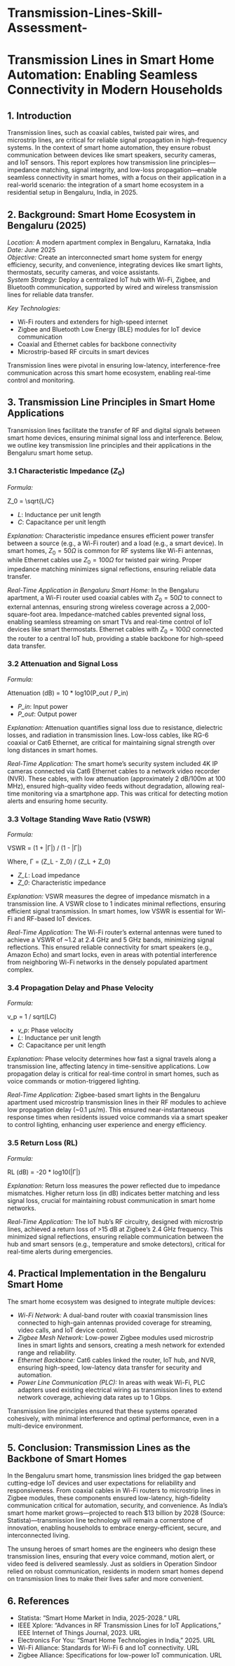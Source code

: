 # Transmission-Lines-Skill-Assessment-
# Transmission Lines in Smart Home Automation: Enabling Seamless Connectivity in Modern Households

## 1. Introduction
Transmission lines, such as coaxial cables, twisted pair wires, and microstrip lines, are critical for reliable signal propagation in high-frequency systems. In the context of smart home automation, they ensure robust communication between devices like smart speakers, security cameras, and IoT sensors. This report explores how transmission line principles—impedance matching, signal integrity, and low-loss propagation—enable seamless connectivity in smart homes, with a focus on their application in a real-world scenario: the integration of a smart home ecosystem in a residential setup in Bengaluru, India, in 2025.

## 2. Background: Smart Home Ecosystem in Bengaluru (2025)

*Location:* A modern apartment complex in Bengaluru, Karnataka, India  
*Date:* June 2025  
*Objective:* Create an interconnected smart home system for energy efficiency, security, and convenience, integrating devices like smart lights, thermostats, security cameras, and voice assistants.  
*System Strategy:* Deploy a centralized IoT hub with Wi-Fi, Zigbee, and Bluetooth communication, supported by wired and wireless transmission lines for reliable data transfer.

*Key Technologies:*
- Wi-Fi routers and extenders for high-speed internet
- Zigbee and Bluetooth Low Energy (BLE) modules for IoT device communication
- Coaxial and Ethernet cables for backbone connectivity
- Microstrip-based RF circuits in smart devices

Transmission lines were pivotal in ensuring low-latency, interference-free communication across this smart home ecosystem, enabling real-time control and monitoring.

## 3. Transmission Line Principles in Smart Home Applications

Transmission lines facilitate the transfer of RF and digital signals between smart home devices, ensuring minimal signal loss and interference. Below, we outline key transmission line principles and their applications in the Bengaluru smart home setup.

### 3.1 Characteristic Impedance ($Z_0$)

*Formula:*

Z_0 = \sqrt{L/C}

- *L*: Inductance per unit length  
- *C*: Capacitance per unit length

*Explanation:* Characteristic impedance ensures efficient power transfer between a source (e.g., a Wi-Fi router) and a load (e.g., a smart device). In smart homes, $Z_0 = 50\Omega$ is common for RF systems like Wi-Fi antennas, while Ethernet cables use $Z_0 = 100\Omega$ for twisted pair wiring. Proper impedance matching minimizes signal reflections, ensuring reliable data transfer.

*Real-Time Application in Bengaluru Smart Home:* In the Bengaluru apartment, a Wi-Fi router used coaxial cables with $Z_0 = 50\Omega$ to connect to external antennas, ensuring strong wireless coverage across a 2,000-square-foot area. Impedance-matched cables prevented signal loss, enabling seamless streaming on smart TVs and real-time control of IoT devices like smart thermostats. Ethernet cables with $Z_0 = 100\Omega$ connected the router to a central IoT hub, providing a stable backbone for high-speed data transfer.

### 3.2 Attenuation and Signal Loss

*Formula:*

Attenuation (dB) = 10 * log10(P_out / P_in)

- *P_in*: Input power  
- *P_out*: Output power

*Explanation:* Attenuation quantifies signal loss due to resistance, dielectric losses, and radiation in transmission lines. Low-loss cables, like RG-6 coaxial or Cat6 Ethernet, are critical for maintaining signal strength over long distances in smart homes.

*Real-Time Application:* The smart home’s security system included 4K IP cameras connected via Cat6 Ethernet cables to a network video recorder (NVR). These cables, with low attenuation (approximately 2 dB/100m at 100 MHz), ensured high-quality video feeds without degradation, allowing real-time monitoring via a smartphone app. This was critical for detecting motion alerts and ensuring home security.

### 3.3 Voltage Standing Wave Ratio (VSWR)

*Formula:*

VSWR = (1 + |Γ|) / (1 - |Γ|)

Where, Γ = (Z_L - Z_0) / (Z_L + Z_0)

- *Z_L*: Load impedance  
- *Z_0*: Characteristic impedance

*Explanation:* VSWR measures the degree of impedance mismatch in a transmission line. A VSWR close to 1 indicates minimal reflections, ensuring efficient signal transmission. In smart homes, low VSWR is essential for Wi-Fi and RF-based IoT devices.

*Real-Time Application:* The Wi-Fi router’s external antennas were tuned to achieve a VSWR of ~1.2 at 2.4 GHz and 5 GHz bands, minimizing signal reflections. This ensured reliable connectivity for smart speakers (e.g., Amazon Echo) and smart locks, even in areas with potential interference from neighboring Wi-Fi networks in the densely populated apartment complex.

### 3.4 Propagation Delay and Phase Velocity

*Formula:*

v_p = 1 / sqrt(LC)

- *v_p*: Phase velocity  
- *L*: Inductance per unit length  
- *C*: Capacitance per unit length

*Explanation:* Phase velocity determines how fast a signal travels along a transmission line, affecting latency in time-sensitive applications. Low propagation delay is critical for real-time control in smart homes, such as voice commands or motion-triggered lighting.

*Real-Time Application:* Zigbee-based smart lights in the Bengaluru apartment used microstrip transmission lines in their RF modules to achieve low propagation delay (~0.1 µs/m). This ensured near-instantaneous response times when residents issued voice commands via a smart speaker to control lighting, enhancing user experience and energy efficiency.

### 3.5 Return Loss (RL)

*Formula:*

RL (dB) = -20 * log10(|Γ|)


*Explanation:* Return loss measures the power reflected due to impedance mismatches. Higher return loss (in dB) indicates better matching and less signal loss, crucial for maintaining robust communication in smart home networks.

*Real-Time Application:* The IoT hub’s RF circuitry, designed with microstrip lines, achieved a return loss of >15 dB at Zigbee’s 2.4 GHz frequency. This minimized signal reflections, ensuring reliable communication between the hub and smart sensors (e.g., temperature and smoke detectors), critical for real-time alerts during emergencies.

## 4. Practical Implementation in the Bengaluru Smart Home

The smart home ecosystem was designed to integrate multiple devices:

- *Wi-Fi Network:* A dual-band router with coaxial transmission lines connected to high-gain antennas provided coverage for streaming, video calls, and IoT device control.  
- *Zigbee Mesh Network:* Low-power Zigbee modules used microstrip lines in smart lights and sensors, creating a mesh network for extended range and reliability.  
- *Ethernet Backbone:* Cat6 cables linked the router, IoT hub, and NVR, ensuring high-speed, low-latency data transfer for security and automation.  
- *Power Line Communication (PLC):* In areas with weak Wi-Fi, PLC adapters used existing electrical wiring as transmission lines to extend network coverage, achieving data rates up to 1 Gbps.

Transmission line principles ensured that these systems operated cohesively, with minimal interference and optimal performance, even in a multi-device environment.

## 5. Conclusion: Transmission Lines as the Backbone of Smart Homes

In the Bengaluru smart home, transmission lines bridged the gap between cutting-edge IoT devices and user expectations for reliability and responsiveness. From coaxial cables in Wi-Fi routers to microstrip lines in Zigbee modules, these components ensured low-latency, high-fidelity communication critical for automation, security, and convenience. As India’s smart home market grows—projected to reach $13 billion by 2028 (Source: Statista)—transmission line technology will remain a cornerstone of innovation, enabling households to embrace energy-efficient, secure, and interconnected living.

The unsung heroes of smart homes are the engineers who design these transmission lines, ensuring that every voice command, motion alert, or video feed is delivered seamlessly. Just as soldiers in Operation Sindoor relied on robust communication, residents in modern smart homes depend on transmission lines to make their lives safer and more convenient.

## 6. References

- Statista: “Smart Home Market in India, 2025-2028.” URL  
- IEEE Xplore: “Advances in RF Transmission Lines for IoT Applications,” IEEE Internet of Things Journal, 2023. URL  
- Electronics For You: “Smart Home Technologies in India,” 2025. URL  
- Wi-Fi Alliance: Standards for Wi-Fi 6 and IoT connectivity. URL  
- Zigbee Alliance: Specifications for low-power IoT communication. URL
